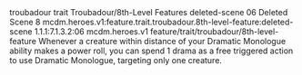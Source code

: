<ability>
  <metadata>
    <class>troubadour</class>
    <feature_type>trait</feature_type>
    <file_dpath>Troubadour/8th-Level Features</file_dpath>
    <item_id>deleted-scene</item_id>
    <item_index>06</item_index>
    <item_name>Deleted Scene</item_name>
    <level>8</level>
    <scc>mcdm.heroes.v1:feature.trait.troubadour.8th-level-feature:deleted-scene</scc>
    <scdc>1.1.1:7.1.3.2:06</scdc>
    <source>mcdm.heroes.v1</source>
    <type>feature/trait/troubadour/8th-level-feature</type>
  </metadata>
  <effects>
    <effect type="mundane">Whenever a creature within distance of your Dramatic Monologue ability makes a power roll, you can spend 1 drama as a free triggered action to use Dramatic Monologue, targeting only one creature.</effect>
  </effects>
</ability>
